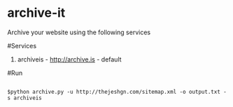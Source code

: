 archive-it
==========

Archive your website using the following services 

#Services

1. archiveis  - http://archive.is - default


#Run

```

$python archive.py -u http://thejeshgn.com/sitemap.xml -o output.txt -s archiveis

```






